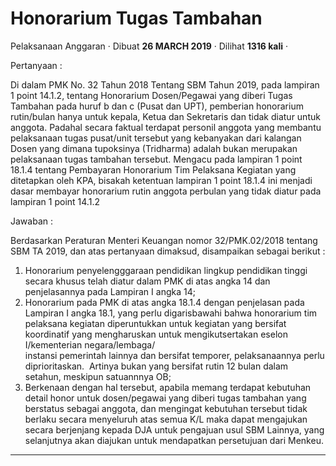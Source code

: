 Honorarium Tugas Tambahan
=========================

Pelaksanaan Anggaran · Dibuat **26 MARCH 2019** · Dilihat **1316 kali** ·

Pertanyaan :

Di dalam PMK No. 32 Tahun 2018 Tentang SBM Tahun 2019, pada lampiran 1 point 14.1.2, tentang Honorarium Dosen/Pegawai yang diberi Tugas Tambahan pada huruf b dan c (Pusat dan UPT), pemberian honorarium rutin/bulan hanya untuk kepala, Ketua dan Sekretaris dan tidak diatur untuk anggota. Padahal secara faktual terdapat personil anggota yang membantu pelaksanaan tugas pusat/unit tersebut yang kebanyakan dari kalangan Dosen yang dimana tupoksinya (Tridharma) adalah bukan merupakan pelaksanaan tugas tambahan tersebut. Mengacu pada lampiran 1 point 18.1.4 tentang Pembayaran Honorarium Tim Pelaksana Kegiatan yang ditetapkan oleh KPA, bisakah ketentuan lampiran 1 point 18.1.4 ini menjadi dasar membayar honorarium rutin anggota perbulan yang tidak diatur pada lampiran 1 point 14.1.2

Jawaban :

Berdasarkan Peraturan Menteri Keuangan nomor 32/PMK.02/2018 tentang SBM TA 2019, dan atas pertanyaan dimaksud, disampaikan sebagai berikut :

1.  Honorarium penyelengggaraan pendidikan lingkup pendidikan tinggi secara khusus telah diatur dalam PMK di atas angka 14 dan penjelasannya pada Lampiran I angka 14;
2.  Honorarium pada PMK di atas angka 18.1.4 dengan penjelasan pada Lampiran I angka 18.1, yang perlu digarisbawahi bahwa honorarium tim pelaksana kegiatan diperuntukkan untuk kegiatan yang bersifat koordinatif yang mengharuskan untuk mengikutsertakan eselon I/kementerian negara/lembaga/  
    instansi pemerintah lainnya dan bersifat temporer, pelaksanaannya perlu diprioritaskan.  Artinya bukan yang bersifat rutin 12 bulan dalam setahun, meskipun satuannnya OB;
3.  Berkenaan dengan hal tersebut, apabila memang terdapat kebutuhan detail honor untuk dosen/pegawai yang diberi tugas tambahan yang berstatus sebagai anggota, dan mengingat kebutuhan tersebut tidak berlaku secara menyeluruh atas semua K/L maka dapat mengajukan secara berjenjang kepada DJA untuk pengajuan usul SBM Lainnya, yang selanjutnya akan diajukan untuk mendapatkan persetujuan dari Menkeu.

  
  
  

* * *